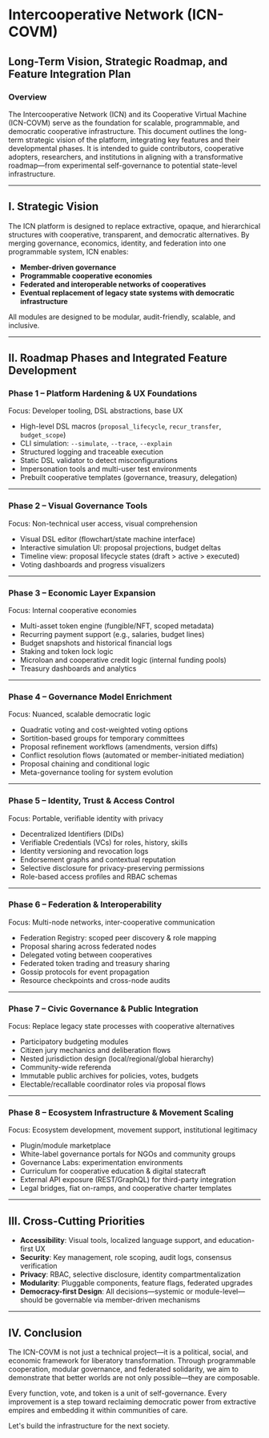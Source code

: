 # Intercooperative Network (ICN-COVM)
## Long-Term Vision, Strategic Roadmap, and Feature Integration Plan

### Overview
The Intercooperative Network (ICN) and its Cooperative Virtual Machine (ICN-COVM) serve as the foundation for scalable, programmable, and democratic cooperative infrastructure. This document outlines the long-term strategic vision of the platform, integrating key features and their developmental phases. It is intended to guide contributors, cooperative adopters, researchers, and institutions in aligning with a transformative roadmap—from experimental self-governance to potential state-level infrastructure.

---

## I. Strategic Vision

The ICN platform is designed to replace extractive, opaque, and hierarchical structures with cooperative, transparent, and democratic alternatives. By merging governance, economics, identity, and federation into one programmable system, ICN enables:

- **Member-driven governance**
- **Programmable cooperative economies**
- **Federated and interoperable networks of cooperatives**
- **Eventual replacement of legacy state systems with democratic infrastructure**

All modules are designed to be modular, audit-friendly, scalable, and inclusive.

---

## II. Roadmap Phases and Integrated Feature Development

### **Phase 1 – Platform Hardening & UX Foundations**
Focus: Developer tooling, DSL abstractions, base UX

- High-level DSL macros (`proposal_lifecycle`, `recur_transfer`, `budget_scope`)
- CLI simulation: `--simulate`, `--trace`, `--explain`
- Structured logging and traceable execution
- Static DSL validator to detect misconfigurations
- Impersonation tools and multi-user test environments
- Prebuilt cooperative templates (governance, treasury, delegation)

---

### **Phase 2 – Visual Governance Tools**
Focus: Non-technical user access, visual comprehension

- Visual DSL editor (flowchart/state machine interface)
- Interactive simulation UI: proposal projections, budget deltas
- Timeline view: proposal lifecycle states (draft > active > executed)
- Voting dashboards and progress visualizers

---

### **Phase 3 – Economic Layer Expansion**
Focus: Internal cooperative economies

- Multi-asset token engine (fungible/NFT, scoped metadata)
- Recurring payment support (e.g., salaries, budget lines)
- Budget snapshots and historical financial logs
- Staking and token lock logic
- Microloan and cooperative credit logic (internal funding pools)
- Treasury dashboards and analytics

---

### **Phase 4 – Governance Model Enrichment**
Focus: Nuanced, scalable democratic logic

- Quadratic voting and cost-weighted voting options
- Sortition-based groups for temporary committees
- Proposal refinement workflows (amendments, version diffs)
- Conflict resolution flows (automated or member-initiated mediation)
- Proposal chaining and conditional logic
- Meta-governance tooling for system evolution

---

### **Phase 5 – Identity, Trust & Access Control**
Focus: Portable, verifiable identity with privacy

- Decentralized Identifiers (DIDs)
- Verifiable Credentials (VCs) for roles, history, skills
- Identity versioning and revocation logs
- Endorsement graphs and contextual reputation
- Selective disclosure for privacy-preserving permissions
- Role-based access profiles and RBAC schemas

---

### **Phase 6 – Federation & Interoperability**
Focus: Multi-node networks, inter-cooperative communication

- Federation Registry: scoped peer discovery & role mapping
- Proposal sharing across federated nodes
- Delegated voting between cooperatives
- Federated token trading and treasury sharing
- Gossip protocols for event propagation
- Resource checkpoints and cross-node audits

---

### **Phase 7 – Civic Governance & Public Integration**
Focus: Replace legacy state processes with cooperative alternatives

- Participatory budgeting modules
- Citizen jury mechanics and deliberation flows
- Nested jurisdiction design (local/regional/global hierarchy)
- Community-wide referenda
- Immutable public archives for policies, votes, budgets
- Electable/recallable coordinator roles via proposal flows

---

### **Phase 8 – Ecosystem Infrastructure & Movement Scaling**
Focus: Ecosystem development, movement support, institutional legitimacy

- Plugin/module marketplace
- White-label governance portals for NGOs and community groups
- Governance Labs: experimentation environments
- Curriculum for cooperative education & digital statecraft
- External API exposure (REST/GraphQL) for third-party integration
- Legal bridges, fiat on-ramps, and cooperative charter templates

---

## III. Cross-Cutting Priorities

- **Accessibility**: Visual tools, localized language support, and education-first UX
- **Security**: Key management, role scoping, audit logs, consensus verification
- **Privacy**: RBAC, selective disclosure, identity compartmentalization
- **Modularity**: Pluggable components, feature flags, federated upgrades
- **Democracy-first Design**: All decisions—systemic or module-level—should be governable via member-driven mechanisms

---

## IV. Conclusion

The ICN-COVM is not just a technical project—it is a political, social, and economic framework for liberatory transformation. Through programmable cooperation, modular governance, and federated solidarity, we aim to demonstrate that better worlds are not only possible—they are composable.

Every function, vote, and token is a unit of self-governance. Every improvement is a step toward reclaiming democratic power from extractive empires and embedding it within communities of care.

Let's build the infrastructure for the next society. 